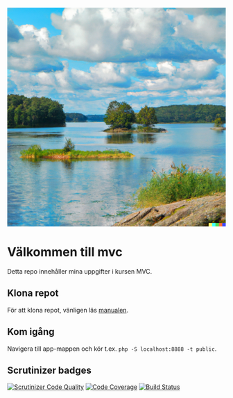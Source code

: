 ![AI-generated painting of Sweden](sweden.png)

# Välkommen till mvc
Detta repo innehåller mina uppgifter i kursen MVC.

## Klona repot
För att klona repot, vänligen läs [manualen](https://docs.github.com/en/repositories/creating-and-managing-repositories/cloning-a-repository).

## Kom igång
Navigera till app-mappen och kör t.ex. `php -S localhost:8888 -t public`.

## Scrutinizer badges
[![Scrutinizer Code Quality](https://scrutinizer-ci.com/g/davidallert/mvc/badges/quality-score.png?b=master)](https://scrutinizer-ci.com/g/davidallert/mvc/?branch=master)
[![Code Coverage](https://scrutinizer-ci.com/g/davidallert/mvc/badges/coverage.png?b=master)](https://scrutinizer-ci.com/g/davidallert/mvc/?branch=master)
[![Build Status](https://scrutinizer-ci.com/g/davidallert/mvc/badges/build.png?b=master)](https://scrutinizer-ci.com/g/davidallert/mvc/build-status/master)